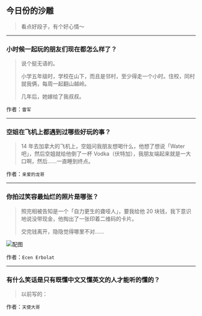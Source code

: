 ## 今日份的沙雕

> 看点好段子，有个好心情～


 
---

### 小时候一起玩的朋友们现在都怎么样了？

> 说个挺无语的。
> 
> 小学五年级时，学校在山下，而且是邻村，至少得走一个小时。住校，同村就我俩，每周一起翻山越岭。
> 
> 几年后，她嫁给了我叔叔。


作者：`雷军`

---

### 空姐在飞机上都遇到过哪些好玩的事？

> 14 年去加拿大的飞机上，空姐问我朋友想喝什么，他想了想说「Water 吧」，然后空姐就给他倒了一杯 Vodka（伏特加），我朋友端起来就是一大口啊，然后……一直睡到终点。


作者：`亲爱的龙哥`

---

### 你拍过笑容最灿烂的照片是哪张？

> 照完相被告知是一个「自力更生的聋哑人」，要我给他 20 块钱，我下意识地说没带现金，他掏出了一张印着二维码的卡片。
> 
> 交完钱离开，隐隐觉得哪里不对……



![配图](http://pic2.zhimg.com/70/v2-24b6a943482a90dcf03327c42972ac45_b.jpg)


作者：`Ecen Erbolat`

---

### 有什么笑话是只有既懂中文又懂英文的人才能听的懂的？

> 以前写的：


作者：`天使大哥`